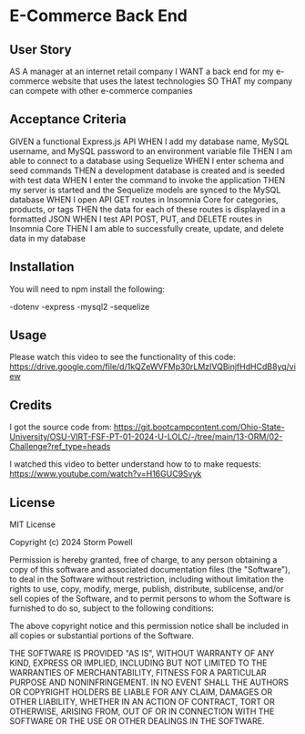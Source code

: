 # E-Commerce Back End

## User Story

AS A manager at an internet retail company
I WANT a back end for my e-commerce website that uses the latest technologies
SO THAT my company can compete with other e-commerce companies

## Acceptance Criteria

GIVEN a functional Express.js API
WHEN I add my database name, MySQL username, and MySQL password to an environment variable file
THEN I am able to connect to a database using Sequelize
WHEN I enter schema and seed commands
THEN a development database is created and is seeded with test data
WHEN I enter the command to invoke the application
THEN my server is started and the Sequelize models are synced to the MySQL database
WHEN I open API GET routes in Insomnia Core for categories, products, or tags
THEN the data for each of these routes is displayed in a formatted JSON
WHEN I test API POST, PUT, and DELETE routes in Insomnia Core
THEN I am able to successfully create, update, and delete data in my database

## Installation

You will need to npm install the following:

-dotenv
-express
-mysql2
-sequelize

## Usage

Please watch this video to see the functionality of this code:
https://drive.google.com/file/d/1kQZeWVFMp30rLMzIVQBinjfHdHCdB8yq/view

## Credits

I got the source code from:
https://git.bootcampcontent.com/Ohio-State-University/OSU-VIRT-FSF-PT-01-2024-U-LOLC/-/tree/main/13-ORM/02-Challenge?ref_type=heads

I watched this video to better understand how to to make requests:
https://www.youtube.com/watch?v=H16GUC9Svyk

## License

MIT License

Copyright (c) 2024 Storm Powell

Permission is hereby granted, free of charge, to any person obtaining a copy
of this software and associated documentation files (the "Software"), to deal
in the Software without restriction, including without limitation the rights
to use, copy, modify, merge, publish, distribute, sublicense, and/or sell
copies of the Software, and to permit persons to whom the Software is
furnished to do so, subject to the following conditions:

The above copyright notice and this permission notice shall be included in all
copies or substantial portions of the Software.

THE SOFTWARE IS PROVIDED "AS IS", WITHOUT WARRANTY OF ANY KIND, EXPRESS OR
IMPLIED, INCLUDING BUT NOT LIMITED TO THE WARRANTIES OF MERCHANTABILITY,
FITNESS FOR A PARTICULAR PURPOSE AND NONINFRINGEMENT. IN NO EVENT SHALL THE
AUTHORS OR COPYRIGHT HOLDERS BE LIABLE FOR ANY CLAIM, DAMAGES OR OTHER
LIABILITY, WHETHER IN AN ACTION OF CONTRACT, TORT OR OTHERWISE, ARISING FROM,
OUT OF OR IN CONNECTION WITH THE SOFTWARE OR THE USE OR OTHER DEALINGS IN THE
SOFTWARE.
